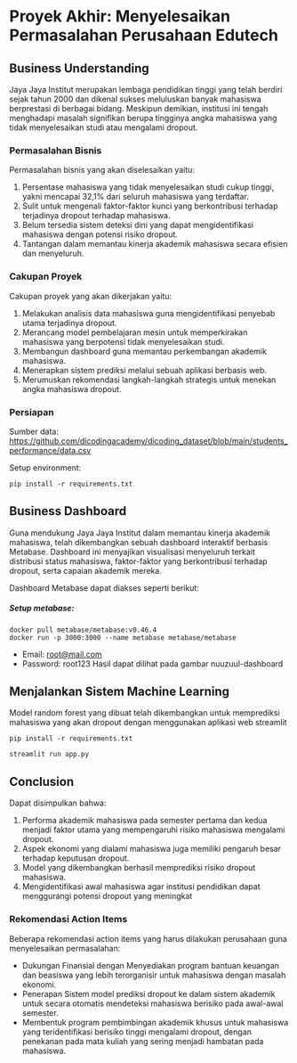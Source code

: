# Proyek Akhir: Menyelesaikan Permasalahan Perusahaan Edutech

## Business Understanding
Jaya Jaya Institut merupakan lembaga pendidikan tinggi yang telah berdiri sejak tahun 2000 dan dikenal sukses meluluskan banyak mahasiswa berprestasi di berbagai bidang. Meskipun demikian, institusi ini tengah menghadapi masalah signifikan berupa tingginya angka mahasiswa yang tidak menyelesaikan studi atau mengalami dropout.

### Permasalahan Bisnis
Permasalahan bisnis yang akan diselesaikan yaitu:
1. Persentase mahasiswa yang tidak menyelesaikan studi cukup tinggi, yakni mencapai 32,1% dari seluruh mahasiswa yang terdaftar.
2. Sulit untuk mengenali faktor-faktor kunci yang berkontribusi terhadap terjadinya dropout terhadap mahasiswa.
3. Belum tersedia sistem deteksi dini yang dapat mengidentifikasi mahasiswa dengan potensi risiko dropout.
4. Tantangan dalam memantau kinerja akademik mahasiswa secara efisien dan menyeluruh.

### Cakupan Proyek
Cakupan proyek yang akan dikerjakan yaitu:
1. Melakukan analisis data mahasiswa guna mengidentifikasi penyebab utama terjadinya dropout.
2. Merancang model pembelajaran mesin untuk memperkirakan mahasiswa yang berpotensi tidak menyelesaikan studi.
3. Membangun dashboard guna memantau perkembangan akademik mahasiswa.
4. Menerapkan sistem prediksi melalui sebuah aplikasi berbasis web.
5. Merumuskan rekomendasi langkah-langkah strategis untuk menekan angka mahasiswa dropout.
### Persiapan

Sumber data: https://github.com/dicodingacademy/dicoding_dataset/blob/main/students_performance/data.csv

Setup environment:
```
pip install -r requirements.txt
```

## Business Dashboard
Guna mendukung Jaya Jaya Institut dalam memantau kinerja akademik mahasiswa, telah dikembangkan sebuah dashboard interaktif berbasis Metabase. Dashboard ini menyajikan visualisasi menyeluruh terkait distribusi status mahasiswa, faktor-faktor yang berkontribusi terhadap dropout, serta capaian akademik mereka.

Dashboard Metabase dapat diakses seperti berikut:
##### Setup metabase:
```
docker pull metabase/metabase:v0.46.4
docker run -p 3000:3000 --name metabase metabase/metabase
```
- Email: root@mail.com
- Password: root123
Hasil dapat dilihat pada gambar nuuzuul-dashboard

## Menjalankan Sistem Machine Learning
Model random forest yang dibuat telah dikembangkan untuk memprediksi mahasiswa yang akan dropout dengan menggunakan aplikasi web streamlit 
```
pip install -r requirements.txt

```
```
streamlit run app.py
```

## Conclusion
Dapat disimpulkan bahwa:
1. Performa akademik mahasiswa pada semester pertama dan kedua menjadi faktor utama yang mempengaruhi risiko mahasiswa mengalami dropout.
2. Aspek ekonomi yang dialami mahasiswa juga memiliki pengaruh besar terhadap keputusan dropout.
3. Model  yang dikembangkan berhasil memprediksi risiko dropout mahasiswa.
4. Mengidentifikasi awal mahasiswa agar institusi pendidikan dapat menggurangi potensi dropout yang meningkat

### Rekomendasi Action Items
Beberapa rekomendasi action items yang harus dilakukan perusahaan guna menyelesaikan permasalahan:
- Dukungan Finansial dengan Menyediakan program bantuan keuangan dan beasiswa yang lebih terorganisir untuk mahasiswa dengan masalah ekonomi.
- Penerapan Sistem model prediksi dropout ke dalam sistem akademik untuk secara otomatis mendeteksi mahasiswa berisiko pada awal-awal semester.
- Membentuk program pembimbingan akademik khusus untuk mahasiswa yang teridentifikasi berisiko tinggi mengalami dropout, dengan penekanan pada mata kuliah yang sering menjadi hambatan pada mahasiswa.
